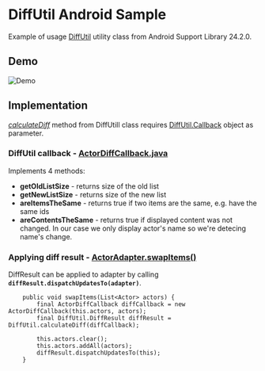 # DiffUtil Android Sample
Example of usage [DiffUtil](https://developer.android.com/reference/android/support/v7/util/DiffUtil.html) utility class from Android Support Library 24.2.0.

## Demo
![Demo](https://github.com/mrmike/DiffUtil-sample/blob/master/raw/diffutil-sample-320.gif?raw=true)

## Implementation
[*calculateDiff*](https://developer.android.com/reference/android/support/v7/util/DiffUtil.html#calculateDiff(android.support.v7.util.DiffUtil.Callback)) method from DiffUtill class requires [DiffUtil.Callback](https://developer.android.com/reference/android/support/v7/util/DiffUtil.Callback.html) object as parameter.

### DiffUtil callback - [ActorDiffCallback.java](https://github.com/mrmike/DiffUtil-sample/blob/master/app/src/main/java/com/moczul/diffutilsample/ActorDiffCallback.java)

Implements 4 methods:
* **getOldListSize** - returns size of the old list
* **getNewListSize** - returns size of the new list
* **areItemsTheSame** - returns true if two items are the same, e.g. have the same ids 
* **areContentsTheSame** - returns true if displayed content was not changed. In our case we only display actor's name so we're detecing name's change.

### Applying diff result - [ActorAdapter.swapItems()](https://github.com/mrmike/DiffUtil-sample/blob/master/app/src/main/java/com/moczul/diffutilsample/ActorAdapter.java#L34)

DiffResult can be applied to adapter by calling **`diffResult.dispatchUpdatesTo(adapter)`**.

```
    public void swapItems(List<Actor> actors) {
        final ActorDiffCallback diffCallback = new ActorDiffCallback(this.actors, actors);
        final DiffUtil.DiffResult diffResult = DiffUtil.calculateDiff(diffCallback);

        this.actors.clear();
        this.actors.addAll(actors);
        diffResult.dispatchUpdatesTo(this);
    }
```

